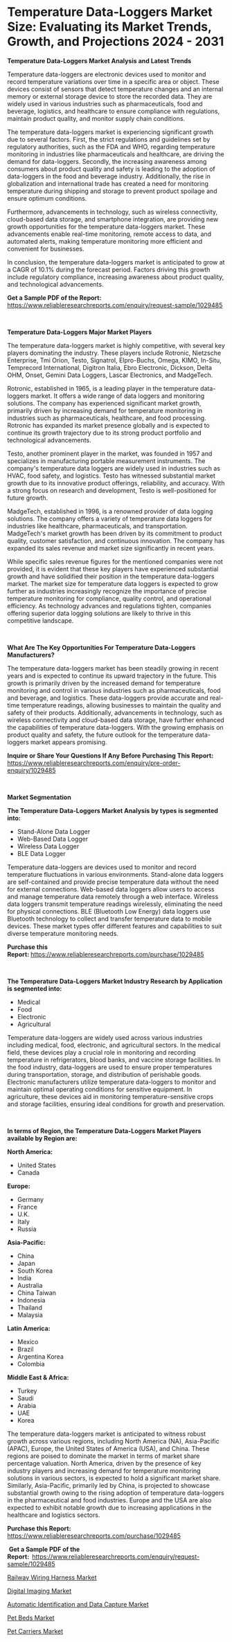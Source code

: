 <p><h1>Temperature Data-Loggers Market Size: Evaluating its Market Trends, Growth, and Projections 2024 - 2031</h1></p><p><strong>Temperature Data-Loggers Market Analysis and Latest Trends</strong></p>
<p><p>Temperature data-loggers are electronic devices used to monitor and record temperature variations over time in a specific area or object. These devices consist of sensors that detect temperature changes and an internal memory or external storage device to store the recorded data. They are widely used in various industries such as pharmaceuticals, food and beverage, logistics, and healthcare to ensure compliance with regulations, maintain product quality, and monitor supply chain conditions.</p><p>The temperature data-loggers market is experiencing significant growth due to several factors. First, the strict regulations and guidelines set by regulatory authorities, such as the FDA and WHO, regarding temperature monitoring in industries like pharmaceuticals and healthcare, are driving the demand for data-loggers. Secondly, the increasing awareness among consumers about product quality and safety is leading to the adoption of data-loggers in the food and beverage industry. Additionally, the rise in globalization and international trade has created a need for monitoring temperature during shipping and storage to prevent product spoilage and ensure optimum conditions.</p><p>Furthermore, advancements in technology, such as wireless connectivity, cloud-based data storage, and smartphone integration, are providing new growth opportunities for the temperature data-loggers market. These advancements enable real-time monitoring, remote access to data, and automated alerts, making temperature monitoring more efficient and convenient for businesses.</p><p>In conclusion, the temperature data-loggers market is anticipated to grow at a CAGR of 10.1% during the forecast period. Factors driving this growth include regulatory compliance, increasing awareness about product quality, and technological advancements.</p></p>
<p><strong>Get a Sample PDF of the Report:&nbsp;</strong> <a href="https://www.reliableresearchreports.com/enquiry/request-sample/1029485">https://www.reliableresearchreports.com/enquiry/request-sample/1029485</a></p>
<p>&nbsp;</p>
<p><strong>Temperature Data-Loggers Major Market Players</strong></p>
<p><p>The temperature data-loggers market is highly competitive, with several key players dominating the industry. These players include Rotronic, Nietzsche Enterprise, Tmi Orion, Testo, Signatrol, Elpro-Buchs, Omega, KIMO, In-Situ, Temprecord International, Digitron Italia, Ebro Electronic, Dickson, Delta OHM, Onset, Gemini Data Loggers, Lascar Electronics, and MadgeTech.</p><p>Rotronic, established in 1965, is a leading player in the temperature data-loggers market. It offers a wide range of data loggers and monitoring solutions. The company has experienced significant market growth, primarily driven by increasing demand for temperature monitoring in industries such as pharmaceuticals, healthcare, and food processing. Rotronic has expanded its market presence globally and is expected to continue its growth trajectory due to its strong product portfolio and technological advancements.</p><p>Testo, another prominent player in the market, was founded in 1957 and specializes in manufacturing portable measurement instruments. The company's temperature data loggers are widely used in industries such as HVAC, food safety, and logistics. Testo has witnessed substantial market growth due to its innovative product offerings, reliability, and accuracy. With a strong focus on research and development, Testo is well-positioned for future growth.</p><p>MadgeTech, established in 1996, is a renowned provider of data logging solutions. The company offers a variety of temperature data loggers for industries like healthcare, pharmaceuticals, and transportation. MadgeTech's market growth has been driven by its commitment to product quality, customer satisfaction, and continuous innovation. The company has expanded its sales revenue and market size significantly in recent years.</p><p>While specific sales revenue figures for the mentioned companies were not provided, it is evident that these key players have experienced substantial growth and have solidified their position in the temperature data-loggers market. The market size for temperature data loggers is expected to grow further as industries increasingly recognize the importance of precise temperature monitoring for compliance, quality control, and operational efficiency. As technology advances and regulations tighten, companies offering superior data logging solutions are likely to thrive in this competitive landscape.</p></p>
<p>&nbsp;</p>
<p><strong>What Are The Key Opportunities For Temperature Data-Loggers Manufacturers?</strong></p>
<p><p>The temperature data-loggers market has been steadily growing in recent years and is expected to continue its upward trajectory in the future. This growth is primarily driven by the increased demand for temperature monitoring and control in various industries such as pharmaceuticals, food and beverage, and logistics. These data-loggers provide accurate and real-time temperature readings, allowing businesses to maintain the quality and safety of their products. Additionally, advancements in technology, such as wireless connectivity and cloud-based data storage, have further enhanced the capabilities of temperature data-loggers. With the growing emphasis on product quality and safety, the future outlook for the temperature data-loggers market appears promising.</p></p>
<p><strong>Inquire or Share Your Questions If Any Before Purchasing This Report:</strong> <a href="https://www.reliableresearchreports.com/enquiry/pre-order-enquiry/1029485">https://www.reliableresearchreports.com/enquiry/pre-order-enquiry/1029485</a></p>
<p>&nbsp;</p>
<p><strong>Market Segmentation</strong></p>
<p><strong>The Temperature Data-Loggers Market Analysis by types is segmented into:</strong></p>
<p><ul><li>Stand-Alone Data Logger</li><li>Web-Based Data Logger</li><li>Wireless Data Logger</li><li>BLE Data Logger</li></ul></p>
<p><p>Temperature data-loggers are devices used to monitor and record temperature fluctuations in various environments. Stand-alone data loggers are self-contained and provide precise temperature data without the need for external connections. Web-based data loggers allow users to access and manage temperature data remotely through a web interface. Wireless data loggers transmit temperature readings wirelessly, eliminating the need for physical connections. BLE (Bluetooth Low Energy) data loggers use Bluetooth technology to collect and transfer temperature data to mobile devices. These market types offer different features and capabilities to suit diverse temperature monitoring needs.</p></p>
<p><strong>Purchase this Report:&nbsp;</strong><a href="https://www.reliableresearchreports.com/purchase/1029485">https://www.reliableresearchreports.com/purchase/1029485</a></p>
<p>&nbsp;</p>
<p><strong>The Temperature Data-Loggers Market Industry Research by Application is segmented into:</strong></p>
<p><ul><li>Medical</li><li>Food</li><li>Electronic</li><li>Agricultural</li></ul></p>
<p><p>Temperature data-loggers are widely used across various industries including medical, food, electronic, and agricultural sectors. In the medical field, these devices play a crucial role in monitoring and recording temperature in refrigerators, blood banks, and vaccine storage facilities. In the food industry, data-loggers are used to ensure proper temperatures during transportation, storage, and distribution of perishable goods. Electronic manufacturers utilize temperature data-loggers to monitor and maintain optimal operating conditions for sensitive equipment. In agriculture, these devices aid in monitoring temperature-sensitive crops and storage facilities, ensuring ideal conditions for growth and preservation.</p></p>
<p>&nbsp;</p>
<p><strong>In terms of Region, the Temperature Data-Loggers Market Players available by Region are:</strong></p>
<p>
    <p> <strong> North America: </strong>
        <ul>
            <li>United States</li>
            <li>Canada</li>
        </ul>
        </p> 
    <p> <strong> Europe: </strong>
        <ul>
            <li>Germany</li>
            <li>France</li>
            <li>U.K.</li>
            <li>Italy</li>
            <li>Russia</li>
        </ul>
        </p> 
    <p> <strong> Asia-Pacific: </strong>
        <ul>
            <li>China</li>
            <li>Japan</li>
            <li>South Korea</li>
            <li>India</li>
            <li>Australia</li>
            <li>China Taiwan</li>
            <li>Indonesia</li>
            <li>Thailand</li>
            <li>Malaysia</li>
        </ul>
        </p> 
    <p> <strong> Latin America: </strong>
        <ul>
            <li>Mexico</li>
            <li>Brazil</li>
            <li>Argentina Korea</li>
            <li>Colombia</li>
        </ul>
        </p> 
    <p> <strong> Middle East & Africa: </strong>
        <ul>
            <li>Turkey</li>
            <li>Saudi</li>
            <li>Arabia</li>
            <li>UAE</li>
            <li>Korea</li>
        </ul>
    </p>
    </p>
<p><p>The temperature data-loggers market is anticipated to witness robust growth across various regions, including North America (NA), Asia-Pacific (APAC), Europe, the United States of America (USA), and China. These regions are poised to dominate the market in terms of market share percentage valuation. North America, driven by the presence of key industry players and increasing demand for temperature monitoring solutions in various sectors, is expected to hold a significant market share. Similarly, Asia-Pacific, primarily led by China, is projected to showcase substantial growth owing to the rising adoption of temperature data-loggers in the pharmaceutical and food industries. Europe and the USA are also expected to exhibit notable growth due to increasing applications in the healthcare and logistics sectors.</p></p>
<p><strong>Purchase this Report: </strong><a href="https://www.reliableresearchreports.com/purchase/1029485">https://www.reliableresearchreports.com/purchase/1029485</a></p>
<p>&nbsp;<strong>Get a Sample PDF of the Report:&nbsp;&nbsp;</strong><a href="https://www.reliableresearchreports.com/enquiry/request-sample/1029485">https://www.reliableresearchreports.com/enquiry/request-sample/1029485</a></p>
<p><strong></strong></p>
<p><p><a href="https://medium.com/p/e2e8e8cd3bcf/edit">Railway Wiring Harness Market</a></p><p><a href="https://medium.com/p/e35542584a82/edit">Digital Imaging Market</a></p><p><a href="https://medium.com/p/11e802423578/edit">Automatic Identification and Data Capture Market</a></p><p><a href="https://medium.com/@othamcclure/pet-beds-market-outlook-industry-overview-and-forecast-2024-to-2031-2b89b91e662a">Pet Beds Market</a></p><p><a href="https://medium.com/@othamcclure/pet-carriers-market-furnishes-information-on-market-share-market-trends-and-market-growth-9ebb004cc2e1">Pet Carriers Market</a></p></p>
